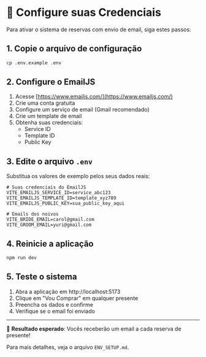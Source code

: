 # 🔐 Configure suas Credenciais

Para ativar o sistema de reservas com envio de email, siga estes passos:

## 1. Copie o arquivo de configuração
```bash
cp .env.example .env
```

## 2. Configure o EmailJS

1. Acesse [https://www.emailjs.com/](https://www.emailjs.com/)
2. Crie uma conta gratuita
3. Configure um serviço de email (Gmail recomendado)
4. Crie um template de email
5. Obtenha suas credenciais:
   - Service ID
   - Template ID  
   - Public Key

## 3. Edite o arquivo `.env`

Substitua os valores de exemplo pelos seus dados reais:

```env
# Suas credenciais do EmailJS
VITE_EMAILJS_SERVICE_ID=service_abc123
VITE_EMAILJS_TEMPLATE_ID=template_xyz789
VITE_EMAILJS_PUBLIC_KEY=sua_public_key_aqui

# Emails dos noivos
VITE_BRIDE_EMAIL=carol@gmail.com
VITE_GROOM_EMAIL=yuri@gmail.com
```

## 4. Reinicie a aplicação
```bash
npm run dev
```

## 5. Teste o sistema

1. Abra a aplicação em http://localhost:5173
2. Clique em "Vou Comprar" em qualquer presente
3. Preencha os dados e confirme
4. Verifique se o email foi enviado

---

📧 **Resultado esperado**: Vocês receberão um email a cada reserva de presente!

Para mais detalhes, veja o arquivo `ENV_SETUP.md`.
